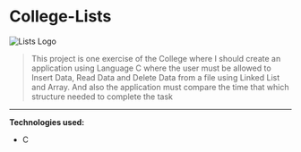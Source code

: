 # College-Lists
![Lists Logo](img/./assets/gif.gif)

>This project is one exercise of the College where I should create an application using Language C where the user must be allowed to Insert Data, Read Data and Delete Data from a file using Linked List and Array. And also the application must compare the time that which structure needed to complete the task
---
**Technologies used:** 

* C
